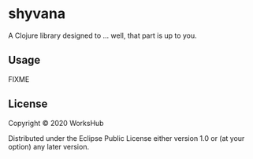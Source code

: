 # shyvana

A Clojure library designed to ... well, that part is up to you.

## Usage

FIXME

## License

Copyright © 2020 WorksHub

Distributed under the Eclipse Public License either version 1.0 or (at your option) any later version.

